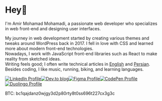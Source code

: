 <h1>Hey👋</h1>
I'm Amir Mohamad Mohamadi, a passionate web developer who specializes in web front-end and designing user interfaces.    

My journey in web development started by creating various themes and tweaks around WordPress back in 2017. I fell in love with CSS and learned more about modern front-end technologies.     
Nowadays, I work with JavaScript front-end libraries such as React to make reality from sketched ideas.  
Writing feels good; I often write technical articles in [English]() and [Persian](https://virgool.io/@amir2mi).   
Besides coding, I like music, running, biking, and learning languages.   

<div target="_black" style="display: flex; flex-wrap: wrap">
  <a href="https://linkedin.com/in/amir2mi">
    <img alt="LinkedIn Profile" src="https://img.shields.io/badge/linkedin-%23212121.svg?style=for-the-badge&logo=linkedin&logoColor=white"/>
  </a>
  <a target="_black" href="https://dev.to/amir2mi">
    <img alt="Dev.to blog" src="https://img.shields.io/badge/dev.to-212121?style=for-the-badge&logo=dev.to&logoColor=white"/>
  </a>
  <a target="_black" href="https://www.figma.com/@amir2mi">
    <img alt="Figma Profile" src="https://img.shields.io/badge/figma-%23212121.svg?style=for-the-badge&logo=figma&logoColor=white"/>
  </a>
  <a target="_black" href="https://codepen.io/amirmp3">
    <img alt="CodePen Profile" src="https://img.shields.io/badge/Codepen-212121?style=for-the-badge&logo=codepen&logoColor=white"/>
  </a>
  <a target="_black" href="https://www.duolingo.com/profile/Amir2mi">
    <img alt="Duolingo Profile" src="https://img.shields.io/badge/Duolingo-%23212121.svg?style=for-the-badge&logo=Duolingo&logoColor=white"/>
  </a>
</div>

BTC: bc1qajdanz0wjgy3d2p80rty8t0ss696t227cx3g3c


